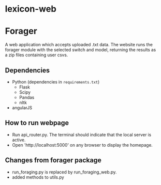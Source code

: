 # lexicon-web

# Forager 

A web application which accepts uploaded .txt data. The website runs the forager module with the selected switch and model, returning the results as a zip files containing user csvs.

## Dependencies
- Python (dependencies in `requirements.txt`)
    - Flask
    - Scipy
    - Pandas
    - nltk
- angularJS 

## How to run webpage 
- Run api_router.py. The terminal should indicate that the local server is active. 
- Open 'http://localhost:5000' on any browser to display the homepage. 

## Changes from forager package
- run_foraging.py is replaced by run_foraging_web.py. 
- added methods to utils.py 

